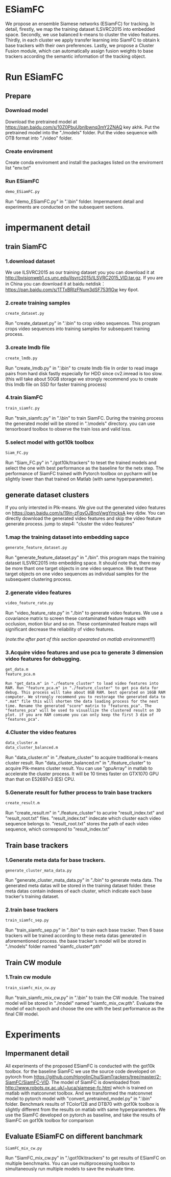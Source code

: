 # ESiamFC
We propose an ensemble Siamese networks (ESiamFC) for tracking. In detail, firestly, we map the training dataset ILSVRC2015 into embedded space. Secondly, we use balanced k-means to cluster the video features. Thirdly, in each cluster we apply transfer learning into SiamFC to obtain k base trackers with their own preferences. Lastly, we propose a Cluster Fusion module, which can automatically assign fusion weights to base trackers according the semantic information of the tracking object.

# Run ESiamFC
## Prepare
### Download model
Download the pretrained model at https://pan.baidu.com/s/10Z0PbuUbnIbwnq3mY2ZNAQ key akhk. Put the pretrained model into the "./models" folder. Put the video sequence with OTB format into "./video" folder.
### Create enviroment
Create conda enviroment and install the packages listed on the enviroment list "env.txt"
### Run ESiamFC
```bash
demo_ESiamFC.py
```
Run "demo_ESiamFC.py" in ".\bin" folder. Impermanent detail and experiments are conducted on the subsequent sections.
## 
# impermanent detail
## train SiamFC
### 1.download dataset
  We use ILSVRC2015 as our training dataset you you can download it at http://bvisionweb1.cs.unc.edu/ilsvrc2015/ILSVRC2015_VID.tar.gz. If you are in China you can download it at baidu netdisk：https://pan.baidu.com/s/1TTxBRIzFNum3dSF753fIGw  key 6pot.

### 2.create training samples
```bash
create_dataset.py
```
  Run "create_dataset.py" in ".\bin" to crop video sequences. This program crops video sequences into training samples for subsequent training process.

### 3.create lmdb file
```bash
create_lmdb.py
```
  Run "create_lmdb.py" in ".\bin" to create lmdb file In order to read image pairs from hard disk fastly especially for HDD since cv2.imread is too slow.
   (this will take about 50GB storage we strongly recommend you to create this lmdb file on SSD for faster training process)

### 4.train SiamFC
```bash
train_siamfc.py
```
  Run "train_siamfc.py" in ".\bin" to train SiamFC. During the training process the generated model will be stored in ".\models" directory. you can use tensorboard toolbox to observe the train loss and valid loss.

### 5.select model with got10k toolbox
```bash
Siam_FC.py
```
  Run "Siam_FC.py" in "./got10k/trackers" to teset the trained models and select the one with best performance as the baseline for the netx step. The performance of SiamFC trained with Pytorch toolbox on pycharm will be slightly lower than that trained on Matlab (with same hyperparameter).

## generate dataset clusters
If you only intersted in PIk-means. We give out the generated video features on https://pan.baidu.com/s/19in-zFqyOJBnqVwgYmcksA key djdw. You can directly download the generated video features and skip the video feature generate process. jump to step4: "cluster the video features"
### 1.map the training dataset into embedding sapce
```bash
generate_feature_dataset.py
```
  Run "generate_feature_dataset.py" in "./bin". this program maps the training dataset ILSVRC2015 into embedding space. It should note that, there may be more thant one target objects in one video sequence. We treat these target objects on one video sequences as individual samples for the subsequent clustering process.

### 2.generate video features
```bash
video_feature_rate.py
```
  Run "video_feature_rate.py" in "./bin" to generate video features. We use a covariance matrix to screen these contaminated feature maps with occlusion, motion blur and so on. These contaminated feature maps will significant decrease the reliability of video features.
  
(*note:the after part of this section opearated on matlab environment!!!*)

### 3.Acquire video features and use pca to generate 3 dimension video features for debugging.
```bash
get_data.m
feature_pca.m
```
    Run "get_data.m" in "./feature_cluster" to load video features into RAM. Run "feature_pca.m" in "./feature_cluster" to get pca data for debug. This process will take about 8GB RAM. best operated on 16GB RAM computer. We strongly recommend you to restorage the generated data to ".mat" file this will shorten the data loading process for the next time. Rename the generated "score" matrix to "features_pca". The "features_pca" will be used to visuallize the clustered result on 3D plot. if you are RAM comsume you can only keep the first 3 dim of "features_pca".

### 4.Cluster the video features
```bash
data_cluster.m
data_cluster_balanced.m
```
Run "data_cluster.m" in "./feature_cluster" to acquire traditional k-means cluster result. Run "data_cluster_balanced.m" in "./feature_cluster" to acquire PIk-means cluster result. You can use "gpuArray" in matlab to accelerate the cluster process. It will be 10 times faster on GTX1070 GPU than that on E52697v3 (ES) CPU.

### 5.Generate result for futher process to train base trackers
```bash
create_result.m
```
Run "create_result.m" in "./feature_cluster" to acurire "result_index.txt" and "result_root.txt" files. "result_index.txt" indecate which cluster each video sequence belongs to. "result_root.txt" stores the path of each video sequence, which correspond to "result_index.txt"

## Train base trackers
### 1.Generate meta data for base trackers.
```
generate_cluster_mata_data.py
```
Run "generate_cluster_mata_data.py" in "./bin" to generate meta data. The generated meta datas will be stored in the training dataset folder. these meta datas contain indexes of each cluster, which indicate each base tracker's training dataset.
    
### 2.train base trackers
```bash
train_siamfc_sep.py
```
Run "train_siamfc_sep.py" in "./bin" to train each base tracker. Then 6 base trackers will be trained according to these meta datas generated in aforementioned process. the base tracker's model will be stored in "./models" folder named "siamfc_cluster*.pth"
    
## Train CW module
### 1.Train cw module
```bash
train_siamfc_mix_cw.py
```
Run "train_siamfc_mix_cw.py" in ".\bin" to train the CW module. The trained model will be stored in "./model" named "siamfc_mix_cw.pth". Evaluate the model of each epoch and choose the one with the best performance as the final CW model.

# Experiments
## Impermanent detail
All experiments of the proposed ESiamFC is conducted with the got10k toolbox. for the baseline SiamFC we use the source code developed on pytorch from https://github.com/HonglinChu/SiamTrackers/tree/master/2-SiamFC/SiamFC-VID. The model of SiamFC is downloaded from http://www.robots.ox.ac.uk/~luca/siamese-fc.html which is trained on matlab with matconvnet toolbox. And we transformed the matconvnet model to pytorch model with "convert_pretrained_model.py" in ".\bin" folder. Benchmark results of TColor128 and DTB70 with got10k toolbox is slightly different from the results on matlab with same hyperparameters. We use the SiamFC developed on pytorch as baseline, and take the results of SiamFC on got10k toolbox for comparison

## Evaluate ESiamFC on different banchmark
```bash
SiamFC_mix_cw.py
```
Run "SiamFC_mix_cw.py" in ".\got10k\trackers" to get results of ESiamFC on multiple benchmarks. You can use multiprocessing toolbox to simultaneously run multiple models to save the evaluate time.


